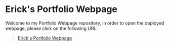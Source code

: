 # Erick's Portfolio Webpage

Welcome to my Portfolio Webpage repository, in order to open the deployed webpage, please click on the following URL:

> [Erick's Portfolio Webpage](https://erickcc.github.io/Portfolio-Webpage/)
